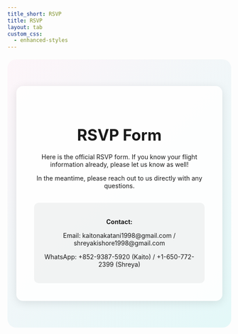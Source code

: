 ```yaml
---
title_short: RSVP
title: RSVP
layout: tab
custom_css:
  - enhanced-styles
---
```


<div class="rsvp-coming-soon">
    <div class="cultural-decoration"></div>
    <div class="coming-soon-message">
        <h2>RSVP Form</h2>
        <p>Here is the official RSVP form. If you know your flight information already, please let us know as well!</p>
        <p>In the meantime, please reach out to us directly with any questions.</p>
        <div class="contact-info">
            <p><strong>Contact:</strong></p>
            <p>Email: kaitonakatani1998@gmail.com / shreyakishore1998@gmail.com</p>
            <p>WhatsApp: +852-9387-5920 (Kaito) / +1-650-772-2399 (Shreya)</p>
        </div>
    </div>
</div>

<style>
.rsvp-coming-soon {
    text-align: center;
    padding: 60px 20px;
    position: relative;
    background: linear-gradient(135deg, 
        rgba(255, 179, 217, 0.1) 0%, 
        rgba(0, 204, 204, 0.1) 100%);
    border-radius: 20px;
    margin: 20px 0;
}

.coming-soon-message {
    background: rgba(255, 255, 255, 0.9);
    padding: 40px;
    border-radius: 15px;
    box-shadow: 0 4px 20px rgba(0,0,0,0.1);
    max-width: 500px;
    margin: 0 auto;
}

.coming-soon-message h2 {
    color: var(--ocolor);
    font-size: 2.5em;
    margin-bottom: 20px;
}

.cultural-decoration {
    position: absolute;
    width: 60px;
    height: 60px;
    opacity: 0.2;
}

.contact-info {
    margin-top: 30px;
    padding: 20px;
    background: rgba(20, 54, 54, 0.05);
    border-radius: 10px;
}
</style>
